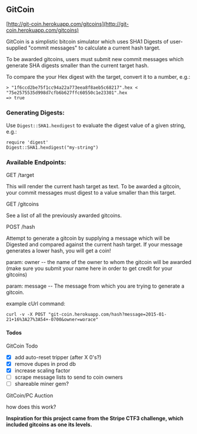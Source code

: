 ## GitCoin

[http://git-coin.herokuapp.com/gitcoins](http://git-coin.herokuapp.com/gitcoins)

GitCoin is a simplistic bitcoin simulator which uses SHA1 Digests of
user-supplied "commit messages" to calculate a current hash target.

To be awarded gitcoins, users must submit new commit messages which
generate SHA digests smaller than the current target hash.

To compare the your Hex digest with the target, convert it to
a number, e.g.:

```
> "1f6ccd2be75f1cc94a22a773eea8f8aeb5c68217".hex < "75e2575535d998d7cfb6b627ffc60550c1e23301".hex
=> true
```

### Generating Digests:

Use `Digest::SHA1.hexdigest` to evaluate the digest value of a given
string, e.g.:

```
require 'digest'
Digest::SHA1.hexdigest("my-string")
```

### Available Endpoints:


GET /target

This will render the current hash target as text. To be awarded a
gitcoin, your commit messages must digest to a value smaller than this
target.

GET /gitcoins

See a list of all the previously awarded gitcoins.

POST /hash

Attempt to generate a gitcoin by supplying a message which will be
Digested and compared against the current hash target. If your message
generates a lower hash, you will get a coin!

param: owner -- the name of the owner to whom the gitcoin will be
awarded (make sure you submit your name here in order to get credit for
your gitcoins)

param: message -- The message from which you are trying to generate a
gitcoin.

example cUrl command:

```
curl -v -X POST "git-coin.herokuapp.com/hash?message=2015-01-21+16%3A27%3A54+-0700&owner=worace"
```


#### Todos

GitCoin Todo

- [X] add auto-reset tripper (after X 0's?)
- [X] remove dupes in prod db
- [X] increase scaling factor
- [ ] scrape message lists to send to coin owners
- [ ] shareable miner gem?

GitCoin/PC Auction

how does this work?


__Inspiration for this project came from the Stripe CTF3 challenge,
which included gitcoins as one its levels.__
